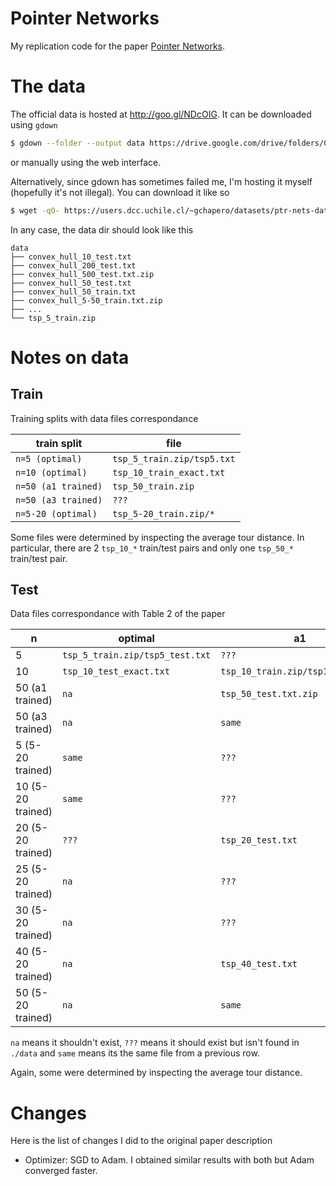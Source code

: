 # Pointer Networks
My replication code for the paper [Pointer Networks](https://arxiv.org/abs/1506.03134).

# The data
The official data is hosted at http://goo.gl/NDcOIG. It can be downloaded using `gdown`
```bash
$ gdown --folder --output data https://drive.google.com/drive/folders/0B2fg8yPGn2TCMzBtS0o4Q2RJaEU
```
or manually using the web interface.

Alternatively, since gdown has sometimes failed me, I'm hosting it myself (hopefully it's not illegal).
You can download it like so
```bash
$ wget -qO- https://users.dcc.uchile.cl/~gchapero/datasets/ptr-nets-data.tar.gz | tar -C data -xzv
```

In any case, the data dir should look like this
```
data
├── convex_hull_10_test.txt
├── convex_hull_200_test.txt
├── convex_hull_500_test.txt.zip
├── convex_hull_50_test.txt
├── convex_hull_50_train.txt
├── convex_hull_5-50_train.txt.zip
├── ...
└── tsp_5_train.zip
```

# Notes on data
## Train
Training splits with data files correspondance

| train split         | file                         |
|---------------------|------------------------------|
| `n=5 (optimal)`     | `tsp_5_train.zip/tsp5.txt`   |
| `n=10 (optimal)`    | `tsp_10_train_exact.txt`     |
| `n=50 (a1 trained)` | `tsp_50_train.zip`           |
| `n=50 (a3 trained)` | `???`                        |
| `n=5-20 (optimal)`  | `tsp_5-20_train.zip/*`       |

Some files were determined by inspecting the average tour distance. In particular, there are 2 `tsp_10_*` train/test pairs and only one `tsp_50_*` train/test pair.

## Test
Data files correspondance with Table 2 of the paper

| n                 | optimal                         | a1                                | a2    | a3    |
|-------------------|---------------------------------|-----------------------------------|-------|-------|
| 5                 | `tsp_5_train.zip/tsp5_test.txt` | `???`                             | `???` | `???` |
| 10                | `tsp_10_test_exact.txt`         | `tsp_10_train.zip/tsp10_test.txt` | `???` | `???` |
| 50 (a1 trained)   | `na`                            | `tsp_50_test.txt.zip`             | `???` | `???` |
| 50 (a3 trained)   | `na`                            | `same`                            | `???` | `???` |
| 5 (5-20 trained)  | `same`                          | `???`                             | `???` | `???` |
| 10 (5-20 trained) | `same`                          | `???`                             | `???` | `???` |
| 20 (5-20 trained) | `???`                           | `tsp_20_test.txt`                 | `???` | `???` |
| 25 (5-20 trained) | `na`                            | `???`                             | `???` | `???` |
| 30 (5-20 trained) | `na`                            | `???`                             | `???` | `???` |
| 40 (5-20 trained) | `na`                            | `tsp_40_test.txt`                 | `???` | `???` |
| 50 (5-20 trained) | `na`                            | `same`                            | `???` | `???` |

`na` means it shouldn't exist, `???` means it should exist but isn't found in `./data` and `same` means its the same file from a previous row.

Again, some were determined by inspecting the average tour distance.

# Changes
Here is the list of changes I did to the original paper description

* Optimizer: SGD to Adam. I obtained similar results with both but Adam converged faster.
